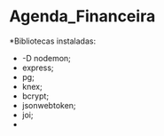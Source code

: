 # Agenda_Financeira


*Bibliotecas instaladas:
- -D nodemon;
- express;
- pg;
- knex;
- bcrypt;
- jsonwebtoken;
- joi;
- 